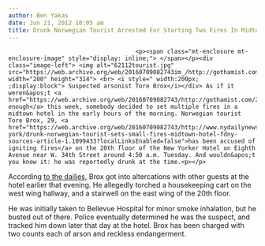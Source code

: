 ```yaml
---
author: Ben Yakas
date: Jun 21, 2012 10:05 am
title: Drunk Norwegian Tourist Arrested For Starting Two Fires In Midtown Hotel
---
```


	
										<p><span class="mt-enclosure mt-enclosure-image" style="display: inline;"> </span></p><div class="image-left"> <img alt="62112tourist.jpg" src="https://web.archive.org/web/20160709082743im_/http://gothamist.com/attachments/byakas/62112tourist.jpg" width="200" height="314"> <br> <i style=" width:200px; ;display:block"> Suspected arsonist Tore Brox</i></div> As if it weren&apos;t <a href="https://web.archive.org/web/20160709082743/http://gothamist.com/2012/06/20/nyc_heat_wave_dos_and_donts.php">hot enough</a> this week, somebody decided to set multiple fires in a midtown hotel in the early hours of the morning. Norwegian tourist Tore Brox, 29, <a href="https://web.archive.org/web/20160709082743/http://www.nydailynews.com/new-york/drunk-norwegian-tourist-sets-small-fires-midtown-hotel-fdny-sources-article-1.1099433?localLinksEnabled=false">has been accused of igniting fires</a> on the 20th floor of the New Yorker Hotel on Eighth Avenue near W. 34th Street around 4:50 a.m. Tuesday. And wouldn&apos;t you know it: he was reportedly drunk at the time.<p></p>

<p>According <a href="https://web.archive.org/web/20160709082743/http://www.nypost.com/p/news/local/manhattan/norwegian_man_busted_for_starting_6B3Gu69DBLqxLlYbizGFeJ?utm_medium=rss&amp;utm_content=%20%20%20%20%20%20%20%20%20%20Manhattan">to the dailies</a>, Brox got into altercations with other guests at the hotel earlier that evening. He allegedly torched a housekeeping cart on the west wing hallway, and a stairwell on the east wing of the 20th floor. </p>

<p>He was initially taken to Bellevue Hospital for minor smoke inhalation, but he busted out of there. Police eventually determined he was the suspect, and tracked him down later that day at the hotel. Brox has been charged with two counts each of arson and reckless endangerment.</p>					
										
									
				